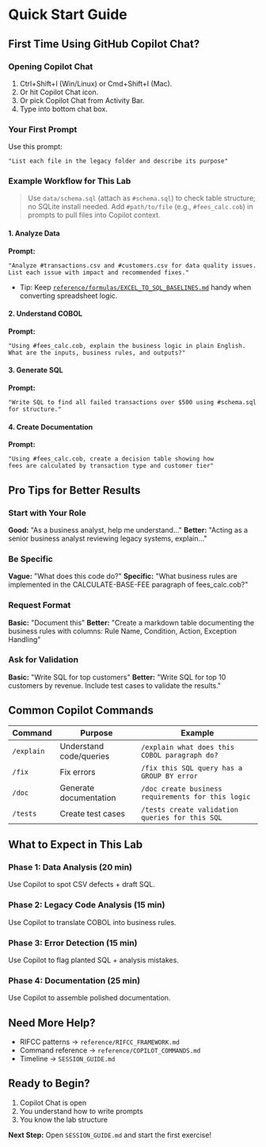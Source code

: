# Quick Start Guide

## First Time Using GitHub Copilot Chat?

### Opening Copilot Chat
1. Ctrl+Shift+I (Win/Linux) or Cmd+Shift+I (Mac).
2. Or hit Copilot Chat icon.
3. Or pick Copilot Chat from Activity Bar.
4. Type into bottom chat box.

### Your First Prompt
Use this prompt:
```
"List each file in the legacy folder and describe its purpose"
```

### Example Workflow for This Lab

> Use `data/schema.sql` (attach as `#schema.sql`) to check table structure; no SQLite install needed.
> Add `#path/to/file` (e.g., `#fees_calc.cob`) in prompts to pull files into Copilot context.

#### 1. Analyze Data
**Prompt:**
```
"Analyze #transactions.csv and #customers.csv for data quality issues. 
List each issue with impact and recommended fixes."
```
- Tip: Keep [`reference/formulas/EXCEL_TO_SQL_BASELINES.md`](reference/formulas/EXCEL_TO_SQL_BASELINES.md) handy when converting spreadsheet logic.

#### 2. Understand COBOL
**Prompt:**
```
"Using #fees_calc.cob, explain the business logic in plain English. 
What are the inputs, business rules, and outputs?"
```

#### 3. Generate SQL
**Prompt:**
```
"Write SQL to find all failed transactions over $500 using #schema.sql for structure."
```

#### 4. Create Documentation
**Prompt:**
```
"Using #fees_calc.cob, create a decision table showing how 
fees are calculated by transaction type and customer tier"
```

## Pro Tips for Better Results

### Start with Your Role
**Good:** "As a business analyst, help me understand..."
**Better:** "Acting as a senior business analyst reviewing legacy systems, explain..."

### Be Specific
**Vague:** "What does this code do?"
**Specific:** "What business rules are implemented in the CALCULATE-BASE-FEE paragraph of fees_calc.cob?"

### Request Format
**Basic:** "Document this"
**Better:** "Create a markdown table documenting the business rules with columns: Rule Name, Condition, Action, Exception Handling"

### Ask for Validation
**Basic:** "Write SQL for top customers"
**Better:** "Write SQL for top 10 customers by revenue. Include test cases to validate the results."

## Common Copilot Commands

| Command | Purpose | Example |
|---------|---------|---------|
| `/explain` | Understand code/queries | `/explain what does this COBOL paragraph do?` |
| `/fix` | Fix errors | `/fix this SQL query has a GROUP BY error` |
| `/doc` | Generate documentation | `/doc create business requirements for this logic` |
| `/tests` | Create test cases | `/tests create validation queries for this SQL` |

## What to Expect in This Lab

### Phase 1: Data Analysis (20 min)
Use Copilot to spot CSV defects + draft SQL.

### Phase 2: Legacy Code Analysis (15 min)
Use Copilot to translate COBOL into business rules.

### Phase 3: Error Detection (15 min)
Use Copilot to flag planted SQL + analysis mistakes.

### Phase 4: Documentation (25 min)
Use Copilot to assemble polished documentation.

## Need More Help?

- RIFCC patterns -> `reference/RIFCC_FRAMEWORK.md`
- Command reference -> `reference/COPILOT_COMMANDS.md`
- Timeline -> `SESSION_GUIDE.md`

## Ready to Begin?

1. Copilot Chat is open
2. You understand how to write prompts
3. You know the lab structure

**Next Step:** Open `SESSION_GUIDE.md` and start the first exercise!
